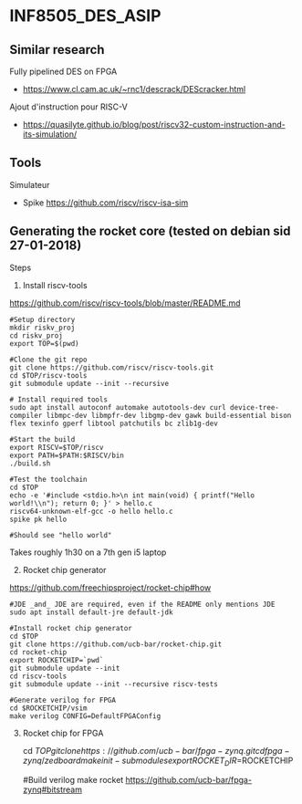 # INF8505_DES_ASIP

## Similar research

Fully pipelined DES on FPGA
- https://www.cl.cam.ac.uk/~rnc1/descrack/DEScracker.html


Ajout d'instruction pour RISC-V

- https://quasilyte.github.io/blog/post/riscv32-custom-instruction-and-its-simulation/

## Tools

Simulateur

- Spike https://github.com/riscv/riscv-isa-sim



## Generating the rocket core (tested on debian sid 27-01-2018)
Steps


1. Install riscv-tools

https://github.com/riscv/riscv-tools/blob/master/README.md

    #Setup directory
    mkdir riskv_proj
    cd riskv_proj
    export TOP=$(pwd)
    
    #Clone the git repo
    git clone https://github.com/riscv/riscv-tools.git
    cd $TOP/riscv-tools
    git submodule update --init --recursive
    
    # Install required tools
    sudo apt install autoconf automake autotools-dev curl device-tree-compiler libmpc-dev libmpfr-dev libgmp-dev gawk build-essential bison flex texinfo gperf libtool patchutils bc zlib1g-dev
    
    #Start the build
    export RISCV=$TOP/riscv
    export PATH=$PATH:$RISCV/bin
    ./build.sh
    
    #Test the toolchain
    cd $TOP
    echo -e '#include <stdio.h>\n int main(void) { printf("Hello world!\\n"); return 0; }' > hello.c
    riscv64-unknown-elf-gcc -o hello hello.c
    spike pk hello
    
    #Should see "hello world"
    
    
Takes roughly 1h30 on a 7th gen i5 laptop

2. Rocket chip generator

https://github.com/freechipsproject/rocket-chip#how



    #JDE _and_ JDE are required, even if the README only mentions JDE
    sudo apt install default-jre default-jdk
    
    #Install rocket chip generator
    cd $TOP
    git clone https://github.com/ucb-bar/rocket-chip.git
    cd rocket-chip
    export ROCKETCHIP=`pwd`
    git submodule update --init
    cd riscv-tools
    git submodule update --init --recursive riscv-tests

    #Generate verilog for FPGA
    cd $ROCKETCHIP/vsim
    make verilog CONFIG=DefaultFPGAConfig

3. Rocket chip for FPGA

    cd $TOP
    git clone https://github.com/ucb-bar/fpga-zynq.git
    cd fpga-zynq/zedboard
    make init-submodules
    export ROCKET_DIR=$ROCKETCHIP
    
    
    #Build verilog
    make rocket
https://github.com/ucb-bar/fpga-zynq#bitstream
